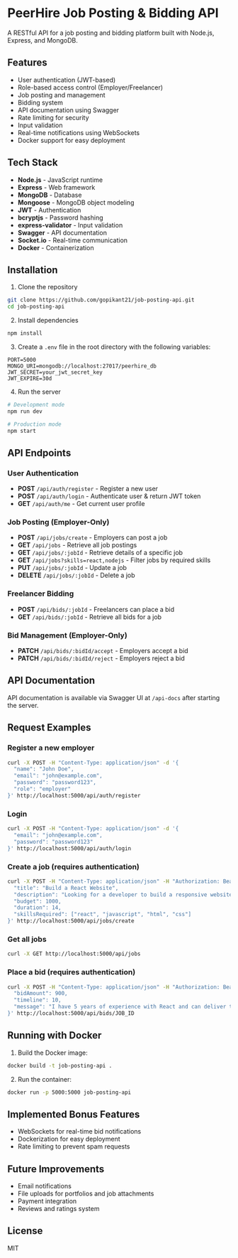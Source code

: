 # PeerHire Job Posting & Bidding API

A RESTful API for a job posting and bidding platform built with Node.js, Express, and MongoDB.

## Features

- User authentication (JWT-based)
- Role-based access control (Employer/Freelancer)
- Job posting and management
- Bidding system
- API documentation using Swagger
- Rate limiting for security
- Input validation
- Real-time notifications using WebSockets
- Docker support for easy deployment

## Tech Stack

- **Node.js** - JavaScript runtime
- **Express** - Web framework
- **MongoDB** - Database
- **Mongoose** - MongoDB object modeling
- **JWT** - Authentication
- **bcryptjs** - Password hashing
- **express-validator** - Input validation
- **Swagger** - API documentation
- **Socket.io** - Real-time communication
- **Docker** - Containerization

## Installation

1. Clone the repository
```bash
git clone https://github.com/gopikant21/job-posting-api.git
cd job-posting-api
```

2. Install dependencies
```bash
npm install
```

3. Create a `.env` file in the root directory with the following variables:
```
PORT=5000
MONGO_URI=mongodb://localhost:27017/peerhire_db
JWT_SECRET=your_jwt_secret_key
JWT_EXPIRE=30d
```

4. Run the server
```bash
# Development mode
npm run dev

# Production mode
npm start
```

## API Endpoints

### User Authentication

- **POST** `/api/auth/register` - Register a new user
- **POST** `/api/auth/login` - Authenticate user & return JWT token
- **GET** `/api/auth/me` - Get current user profile

### Job Posting (Employer-Only)

- **POST** `/api/jobs/create` - Employers can post a job
- **GET** `/api/jobs` - Retrieve all job postings
- **GET** `/api/jobs/:jobId` - Retrieve details of a specific job
- **GET** `/api/jobs?skills=react,nodejs` - Filter jobs by required skills
- **PUT** `/api/jobs/:jobId` - Update a job
- **DELETE** `/api/jobs/:jobId` - Delete a job

### Freelancer Bidding

- **POST** `/api/bids/:jobId` - Freelancers can place a bid
- **GET** `/api/bids/:jobId` - Retrieve all bids for a job

### Bid Management (Employer-Only)

- **PATCH** `/api/bids/:bidId/accept` - Employers accept a bid
- **PATCH** `/api/bids/:bidId/reject` - Employers reject a bid

## API Documentation

API documentation is available via Swagger UI at `/api-docs` after starting the server.

## Request Examples

### Register a new employer

```bash
curl -X POST -H "Content-Type: application/json" -d '{
  "name": "John Doe",
  "email": "john@example.com",
  "password": "password123",
  "role": "employer"
}' http://localhost:5000/api/auth/register
```

### Login

```bash
curl -X POST -H "Content-Type: application/json" -d '{
  "email": "john@example.com",
  "password": "password123"
}' http://localhost:5000/api/auth/login
```

### Create a job (requires authentication)

```bash
curl -X POST -H "Content-Type: application/json" -H "Authorization: Bearer YOUR_TOKEN" -d '{
  "title": "Build a React Website",
  "description": "Looking for a developer to build a responsive website using React",
  "budget": 1000,
  "duration": 14,
  "skillsRequired": ["react", "javascript", "html", "css"]
}' http://localhost:5000/api/jobs/create
```

### Get all jobs

```bash
curl -X GET http://localhost:5000/api/jobs
```

### Place a bid (requires authentication)

```bash
curl -X POST -H "Content-Type: application/json" -H "Authorization: Bearer YOUR_TOKEN" -d '{
  "bidAmount": 900,
  "timeline": 10,
  "message": "I have 5 years of experience with React and can deliver this project quickly."
}' http://localhost:5000/api/bids/JOB_ID
```

## Running with Docker

1. Build the Docker image:
```bash
docker build -t job-posting-api .
```

2. Run the container:
```bash
docker run -p 5000:5000 job-posting-api
```

## Implemented Bonus Features

- WebSockets for real-time bid notifications
- Dockerization for easy deployment
- Rate limiting to prevent spam requests

## Future Improvements
- Email notifications
- File uploads for portfolios and job attachments
- Payment integration
- Reviews and ratings system

## License

MIT